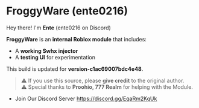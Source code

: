 # FroggyWare (ente0216)

Hey there! I'm **Ente** (ente0216 on Discord) 

**FroggyWare** is an **internal Roblox module** that includes:  
- A **working Swhx injector**  
- A **testing UI** for experimentation  

This build is updated for **version-c1ac69007bdc4e48**.  

> ⚠️ If you use this source, please **give credit** to the original author.  
> ⚠️ Special thanks to **Proohio, 777 Realm** for helping with the Module.  

- Join Our Discord Server https://discord.gg/EqaRm2KqUk
